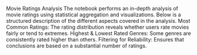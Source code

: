 Movie Ratings Analysis 
The notebook performs an in-depth analysis of movie ratings using statistical aggregation and visualizations. 
Below is a structured description of the different aspects covered in the analysis.
Most Common Ratings: The rating distribution reveals whether users rate movies fairly or tend to extremes.
Highest & Lowest Rated Genres: Some genres are consistently rated higher than others.
Filtering for Reliability: Ensures that conclusions are based on a substantial number of ratings.

